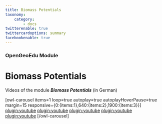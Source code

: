 ```yaml
---
title: Biomass Potentials
taxonomy:
    category:
        - docs
twitterenable: true
twittercardoptions: summary
facebookenable: true
---
```


### OpenGeoEdu Module

# Biomass Potentials

Videos of the module ***Biomass Potentials*** (in German)

[owl-carousel items=1 loop=true autoplay=true autoplayHoverPause=true margin=15 responsive={0:{items:1},640:{items:2},1900:{items:3}}]
[plugin:youtube](https://youtu.be/_a8ZzX2gnE4)
[plugin:youtube](https://youtu.be/ff_ocN232uU)
[plugin:youtube](https://youtu.be/2eIPy0_YXd0)
[plugin:youtube](https://youtu.be/8d1_2JHQgAY)
[plugin:youtube](https://youtu.be/3Crw79eL6QA)
[/owl-carousel]

<script type="application/ld+json"> 
{
  "@context": "http://schema.org",
  "@type": "Course",
  "name": "Biomass Potentials - OpenGeoEdu Module",
  "description": "In this part of the course we will show you how questions in bioeconomics can be answered with the help of open (geo)data.",
  "provider": {
    "@type": "Organization",
    "name": "OpenGeoEdu",
    "sameAs": "https://www.opengeoedu.de"
  }
} 
</script> 